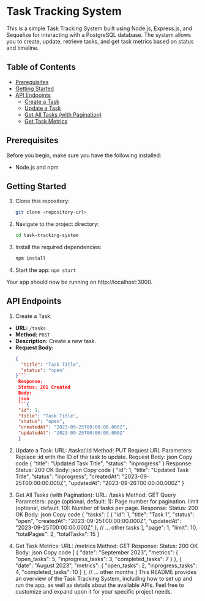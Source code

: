 # Task Tracking System

This is a simple Task Tracking System built using Node.js, Express.js, and Sequelize for interacting with a PostgreSQL database. The system allows you to create, update, retrieve tasks, and get task metrics based on status and timeline.

## Table of Contents

- [Prerequisites](#prerequisites)
- [Getting Started](#getting-started)
- [API Endpoints](#api-endpoints)
  - [Create a Task](#create-a-task)
  - [Update a Task](#update-a-task)
  - [Get All Tasks (with Pagination)](#get-all-tasks-with-pagination)
  - [Get Task Metrics](#get-task-metrics)

## Prerequisites

Before you begin, make sure you have the following installed:

- Node.js and npm

## Getting Started

1. Clone this repository:

   ```bash
   git clone <repository-url>
   ```

2. Navigate to the project directory:
   ```bash
   cd task-tracking-system
   ```
3. Install the required dependencies:

   ```bash
   npm install
   ```

4. Start the app:
   `npm start`

Your app should now be running on http://localhost:3000.

## API Endpoints

1. Create a Task:

- **URL:** `/tasks`
- **Method:** `POST`
- **Description:** Create a new task.
- **Request Body:**
  ````json
  {
    "title": "Task Title",
    "status": "open"
  }```
   Response:
   Status: 201 Created
   Body:
   json
   ```{
   "id": 1,
   "title": "Task Title",
   "status": "open",
   "createdAt": "2023-09-25T00:00:00.000Z",
   "updatedAt": "2023-09-25T00:00:00.000Z"
   }
  ````

2. Update a Task:
   URL: /tasks/:id
   Method: PUT
   Request URL Parameters: Replace :id with the ID of the task to update.
   Request Body:
   json
   Copy code
   {
   "title": "Updated Task Title",
   "status": "inprogress"
   }
   Response:
   Status: 200 OK
   Body:
   json
   Copy code
   {
   "id": 1,
   "title": "Updated Task Title",
   "status": "inprogress",
   "createdAt": "2023-09-25T00:00:00.000Z",
   "updatedAt": "2023-09-26T00:00:00.000Z"
   }

3. Get All Tasks (with Pagination):
   URL: /tasks
   Method: GET
   Query Parameters:
   page (optional, default: 1): Page number for pagination.
   limit (optional, default: 10): Number of tasks per page.
   Response:
   Status: 200 OK
   Body:
   json
   Copy code
   {
   "tasks": [
   {
   "id": 1,
   "title": "Task 1",
   "status": "open",
   "createdAt": "2023-09-25T00:00:00.000Z",
   "updatedAt": "2023-09-25T00:00:00.000Z"
   },
   // ... other tasks
   ],
   "page": 1,
   "limit": 10,
   "totalPages": 2,
   "totalTasks": 15
   }

4. Get Task Metrics:
   URL: /metrics
   Method: GET
   Response:
   Status: 200 OK
   Body:
   json
   Copy code
   [
   {
   "date": "September 2023",
   "metrics": {
   "open_tasks": 5,
   "inprogress_tasks": 3,
   "completed_tasks": 7
   }
   },
   {
   "date": "August 2023",
   "metrics": {
   "open_tasks": 2,
   "inprogress_tasks": 4,
   "completed_tasks": 10
   }
   },
   // ... other months
   ]
   This README provides an overview of the Task Tracking System, including how to set up and run the app, as well as details about the available APIs. Feel free to customize and expand upon it for your specific project needs.
